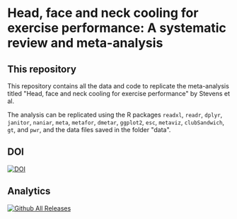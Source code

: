 # Head, face and neck cooling for exercise performance: A systematic review and meta-analysis

## This repository
This repository contains all the data and code to replicate the meta-analysis titled "Head, face and neck cooling for exercise performance" by Stevens et al.

The analysis can be replicated using the R packages `readxl`, `readr`, `dplyr`, `janitor`, `naniar`, `meta`, `metafor`, `dmetar`, `ggplot2`, `esc`, `metaviz`, `clubSandwich`, `gt`, and `pwr`, and the data files saved in the folder "data".

## DOI
[![DOI](https://zenodo.org/badge/625715931.svg)](https://doi.org/10.5281/zenodo.10774736)

## Analytics
[![Github All Releases](https://img.shields.io/github/downloads/SciBorgo/head_cooling_srma/total.svg)]()
